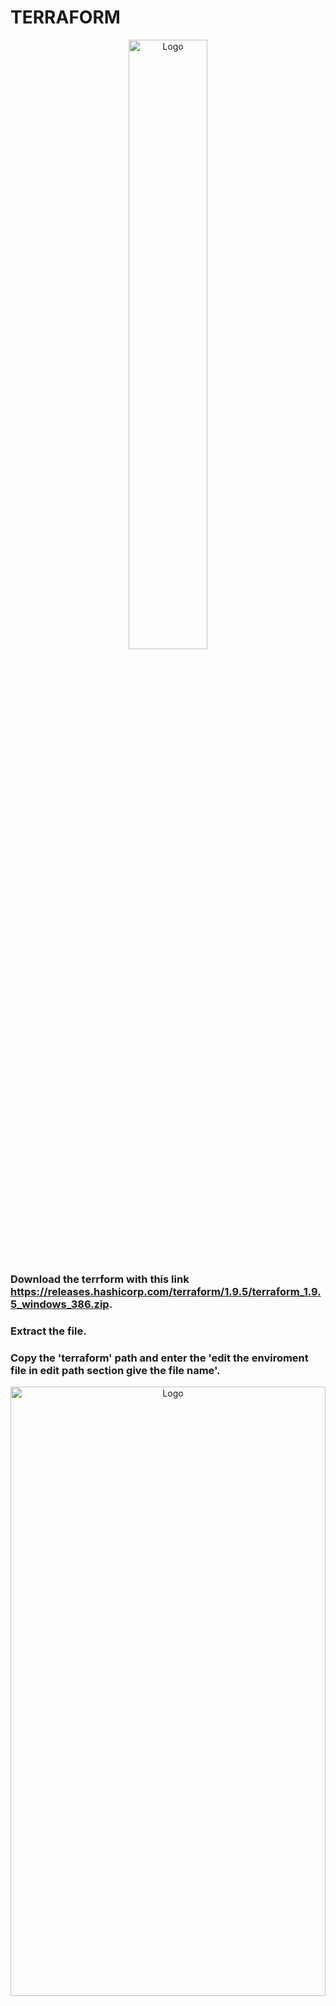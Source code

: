 # TERRAFORM

<div align="center">
  <img src="./public/terraform.png" alt="Logo" width="50%" height="50%">
</div>

### Download the terrform with this link https://releases.hashicorp.com/terraform/1.9.5/terraform_1.9.5_windows_386.zip.
### Extract the file.
### Copy the 'terraform' path and enter the 'edit the enviroment file in edit path section give the file name'.

<div align="center">
  <img src="./public/terraformVersion.png" alt="Logo" width="100%" height="50%">
</div>

### Terraform Providers  (aws ,azure ,Google) https://registry.terraform.io/browse/providers
Here we are using AWS Providers.

##### After 'terraform apply' terraform.tfstate file will created , which track main.tf file.
<div align="center">
  <img src="./public/afterApplytfstatefile.png" alt="Logo" width="100%" height="50%">
</div>

##### 'execution result' , which will create vpc , subnet , and subnet under the default vpc.
<div align="center">
  <img src="./public/creatingvpcSubnet.png" alt="Logo" width="100%" height="50%">
</div>

#####  Success subnet under vpc is created.
<div align="center">
  <img src="./public/subnetUnderdefaultVPC.png" alt="Logo" width="100%" height="50%">
</div>

##### If we apply terraform 2 time terraform just refresh the main.tf and see any changes in the main.tf
<div align="center">
  <img src="./public/terraformApply2times.png" alt="Logo" width="100%" height="50%">
</div>

##### After apply main.tf . Following operation will take place.
<div align="center">
  <img src="./public/vpcExecution.png" alt="Logo" width="100%" height="50%">
</div>

# Data
Which will query the already existing resources in the AWS.


# Give Names to resources  'tags = key-value pairs in aws'
Terraform reads the current state and modify that state.

##### After adding tags execution
<div align="center">
  <img src="./public/afterTagModifiedExecution.png" alt="Logo" width="100%" height="50%">
</div>

##### VPC tag is also upadated.
<div align="center">
  <img src="./public/tagswereupdated.png" alt="Logo" width="100%" height="50%">
</div>

##### Subnet name is upadated.
<div align="center">
  <img src="./public/forsubnetnamegiven.png" alt="Logo" width="100%" height="50%">
</div>

#### Destroying the resources or removing ('terraform destroy')  in execution it highlighted as red -

```
terraform destroy -target aws_subnet.dev-subnet-2 
```
Which will remove the targeted or specific resources.

--> Always apply Terraform cinfig file Especially when working in a team

##### More Terraform Commands

Diffrenece between currentState and desiredState

```
terraform plan
```

To remove all the resources 

```
terraform destroy -auto-approve
```

No need to give the confirmation
```
terraform apply -auto-approve
```

##### Terraform State
'terraform.tfstate.backup' file keep track of the terraform operation in the background.

```
terraform state
```
<div align="center">
  <img src="./public/terraformlist.png" alt="Logo" width="100%" height="50%">
</div>

```
terraform state list
```
<div align="center">
  <img src="./public/terraformlistans.png" alt="Logo" width="100%" height="50%">
</div>


### OutPut Values
After 'terraform apply -auto-approve'

<div align="center">
  <img src="./public/terraformOutput.png" alt="Logo" width="100%" height="50%">
</div>


#### Variable 
Like using same template for prod and dev enviroment

#### Three ways to pass value to the input variable. 
1. When 'terraform apply' 
But this is not a effiecient way

2. Passing variable through CMD promt
```
terraform apply -var "subnet_cidr_block=10.0.30.0/24"
```

3. Best practice is 'defining variable file' most of the cases we use this method only 'terraform.tfvars'

Replicate same infrastructure for different environments
Like we can use same main.tf file can be used in DEV , STAGING,PROD environment. With 'terraform.vars' file.

If change the file name from 'terraform.tfvars' to terraform-dev.tfvars 
```
terraform apply
```
It promt

Instead we can also use 

```
terraform apply -var-file terraform-dev.tfvars
```

## Variable Default Values

## Type Constraints
Type specifies what value types are accepted

## Objects in string

## AWS Credentials
```
export AWS_ACCESS_KEY_ID="your_access_key"
export AWS_SECRET_ACCESS_KEY="your_secret_key"
```

## or 
###  if you switch to another window , that are not available. To set the aws credential globally
```
 ls ~/.aws/credentials
```

```
aws configure
```
##### Give access & secrete key.



